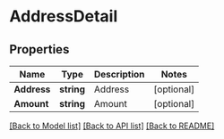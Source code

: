 # AddressDetail

## Properties

Name | Type | Description | Notes
------------ | ------------- | ------------- | -------------
**Address** | **string** | Address | [optional] 
**Amount** | **string** | Amount | [optional] 

[[Back to Model list]](../README.md#documentation-for-models) [[Back to API list]](../README.md#documentation-for-api-endpoints) [[Back to README]](../README.md)


